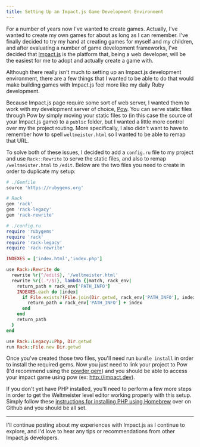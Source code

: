 ```yaml
---
title: Setting Up an Impact.js Game Development Environment
---
```


For a number of years now I've wanted to create games. Actually, I've wanted to
create my own games for about as long as I can remember. I've finally decided to
try my hand at creating games for myself and my children, and after evaluating
a number of game development frameworks, I've decided that [Impact.js](http://impact.js)
is the platform that, being a web developer, will be the easiest for me to adopt
and actually create a game with.

Although there really isn't much to setting up an Impact.js development environment,
there are a few things that I wanted to be able to do that would make building games
with Impact.js feel more like my daily Ruby development.

Because Impact.js page require some sort of web server, I wanted them to work
with my development server of choice, [Pow](http://pow.cx). You can serve static
files through Pow by simply moving your static files to (in this case the source
of your Impact.js game) to a `public` folder, but I wanted a little more control
over my the project routing. More specifically, I also didn't want to have to
remember how to spell `weltmeister.html` so I wanted to be able to remap that URL.

To solve both of these issues, I decided to add a `config.ru` file to my project and use
`Rack::Rewrite` to serve the static files, and also to remap `/weltmeister.html` to
`/edit`. Below are the two files you need to create in order to duplicate my setup:

``` ruby
# ./Gemfile
source 'https://rubygems.org'

# Rack
gem 'rack'
gem 'rack-legacy'
gem 'rack-rewrite'
```

``` ruby
# ./config.ru
require 'rubygems'
require 'rack'
require 'rack-legacy'
require 'rack-rewrite'

INDEXES = ['index.html','index.php']

use Rack::Rewrite do
  rewrite %r{^/edit$}, '/weltmeister.html'
  rewrite %r{(.*/$)}, lambda {|match, rack_env|
    return_path = rack_env['PATH_INFO']
    INDEXES.each do |index|
      if File.exists?(File.join(Dir.getwd, rack_env['PATH_INFO'], index))
        return_path = rack_env['PATH_INFO'] + index
      end
    end
    return_path
  }
end

use Rack::Legacy::Php, Dir.getwd
run Rack::File.new Dir.getwd
```

Once you've created those two files, you'll need run `bundle install` in order
to install the required gems. Now you just need to link your project to Pow
(I'd recommend using the [powder gem](https://github.com/Rodreegez/powder)) and
you should be able to access your impact game using pow (ex: http://impact.dev).

If you don't yet have PHP installed, you'll need to perform a few more steps in
order to get the Weltmeister level editor working properly with this setup. Simply
follow these [instructions for installing PHP using Homebrew](https://github.com/josegonzalez/homebrew-php)
over on Github and you should be all set.

-----

I'll continue posting about my experiences with Impact.js as I continue to explore,
and I'd love to hear any tips or recommendations from other Impact.js developers.